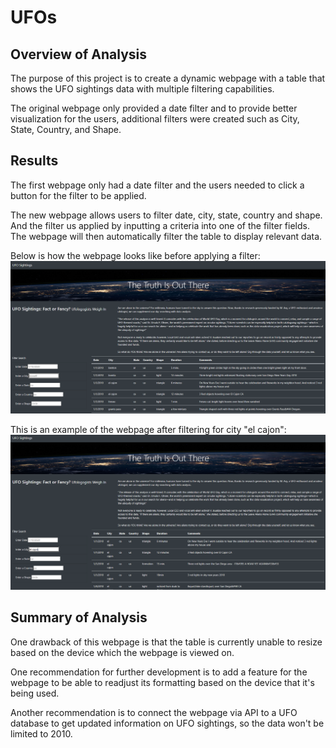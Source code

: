 # UFOs

## Overview of Analysis
The purpose of this project is to create a dynamic webpage with a table that shows the UFO sightings data with multiple filtering capabilities. 

The original webpage only provided a date filter and to provide better visualization for the users, additional filters were created such as City, State, Country, and Shape.

## Results
The first webpage only had a date filter and the users needed to click a button for the filter to be applied. 

The new webpage allows users to filter date, city, state, country and shape. And the filter us applied by inputting a criteria into one of the filter fields. The webpage will then automatically filter the table to display relevant data. 

Below is how the webpage looks like before applying a filter:
![unfiltered_table](https://github.com/carolineshipley/UFOs/blob/main/Resources/UFOs.PNG)

This is an example of the webpage after filtering for city "el cajon":
![unfiltered_table](https://github.com/carolineshipley/UFOs/blob/main/Resources/el_cajon.PNG)

## Summary of Analysis
One drawback of this webpage is that the table is currently unable to resize based on the device which the webpage is viewed on. 

One recommendation for further development is to add a feature for the webpage to be able to readjust its formatting based on the device that it's being used. 

Another recommendation is to connect the webpage via API to a UFO database to get updated information on UFO sightings, so the data won't be limited to 2010.

